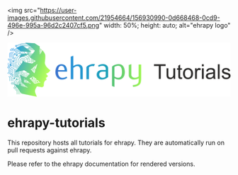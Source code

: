 <img src="https://user-images.githubusercontent.com/21954664/156930990-0d668468-0cd9-496e-995a-96d2c2407cf5.png" 
     width: 50%;
     height: auto;
     alt="ehrapy logo" />

![](./images/ehrapy_logo_tutorials.png)

ehrapy-tutorials
================

This repository hosts all tutorials for ehrapy. They are automatically run on pull requests against ehrapy.

Please refer to the ehrapy documentation for rendered versions.
